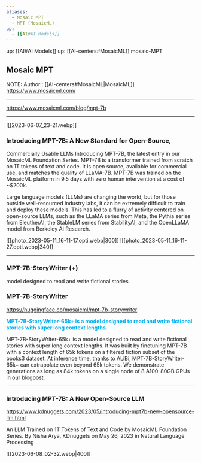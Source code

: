 ```yaml
---
aliases:
  - Mosaic MPT
  - MPT (MosaicML)
up:
  - [[AI#AI Models]]
---
```

up:  [[AI#AI Models]]
up: [[AI-centers#MosaicML]]
mosaic-MPT
## Mosaic MPT
NOTE: Author : [[AI-centers#MosaicML|MosaicML]]
https://www.mosaicml.com/

---
https://www.mosaicml.com/blog/mpt-7b

---
![[2023-06-07_23-21.webp]]

### Introducing MPT-7B: A New Standard for Open-Source, 
Commercially Usable LLMs
Introducing MPT-7B, the latest entry in our MosaicML Foundation Series. MPT-7B is a transformer trained from scratch on 1T tokens of text and code. It is open source, available for commercial use, and matches the quality of LLaMA-7B. MPT-7B was trained on the MosaicML platform in 9.5 days with zero human intervention at a cost of ~$200k.

Large language models (LLMs) are changing the world, but for those outside well-resourced industry labs, it can be extremely difficult to train and deploy these models. This has led to a flurry of activity centered on open-source LLMs, such as the LLaMA series from Meta, the Pythia series from EleutherAI, the StableLM series from StabilityAI, and the OpenLLaMA model from Berkeley AI Research.  

![[photo_2023-05-11_16-11-17.opti.webp|300]] ![[photo_2023-05-11_16-11-27.opti.webp|340]]

---
### MPT-7B-StoryWriter (+)
model designed to read and write fictional stories
### MPT-7B-StoryWriter

https://huggingface.co/mosaicml/mpt-7b-storywriter

<b><font color="#00b0f0">MPT-7B-StoryWriter-65k+ is a model designed to read and write fictional stories with super long context lengths.</font></b>

MPT-7B-StoryWriter-65k+ is a model designed to read and write fictional stories with super long context lengths. It was built by finetuning MPT-7B with a context length of 65k tokens on a filtered fiction subset of the books3 dataset. At inference time, thanks to ALiBi, MPT-7B-StoryWriter-65k+ can extrapolate even beyond 65k tokens. We demonstrate generations as long as 84k tokens on a single node of 8 A100-80GB GPUs in our blogpost.


---

### Introducing MPT-7B: A New Open-Source LLM
https://www.kdnuggets.com/2023/05/introducing-mpt7b-new-opensource-llm.html

An LLM Trained on 1T Tokens of Text and Code by MosaicML Foundation Series.
By Nisha Arya, KDnuggets on May 26, 2023 in Natural Language Processing

![[2023-06-08_02-32.webp|400]]


